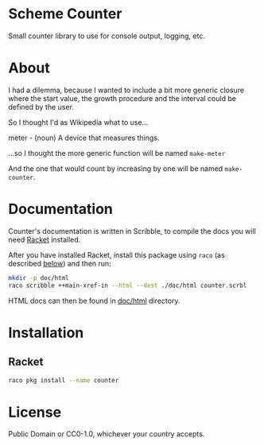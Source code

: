 # Scheme Counter

Small counter library to use for console output, logging, etc.


# About

I had a dilemma, because I wanted to include a bit more generic closure
where the start value, the growth procedure and the interval
could be defined by the user.

So I thought I'd as Wikipedia what to use...

meter - (noun) A device that measures things.

...so I thought the more generic function will be named `make-meter`

And the one that would count by increasing by one
will be named `make-counter`.


# Documentation

Counter's documentation is written in Scribble,
to compile the docs you will need
[Racket](https://racket-lang.org/) installed.

After you have installed Racket,
install this package using `raco` (as described [below](#racket))
and then run:

```sh
mkdir -p doc/html
raco scribble ++main-xref-in --html --dest ./doc/html counter.scrbl
```

HTML docs can then be found in [doc/html](./doc/html) directory.


# Installation

## Racket

```sh
raco pkg install --name counter
```


# License

Public Domain or CC0-1.0, whichever your country accepts.
